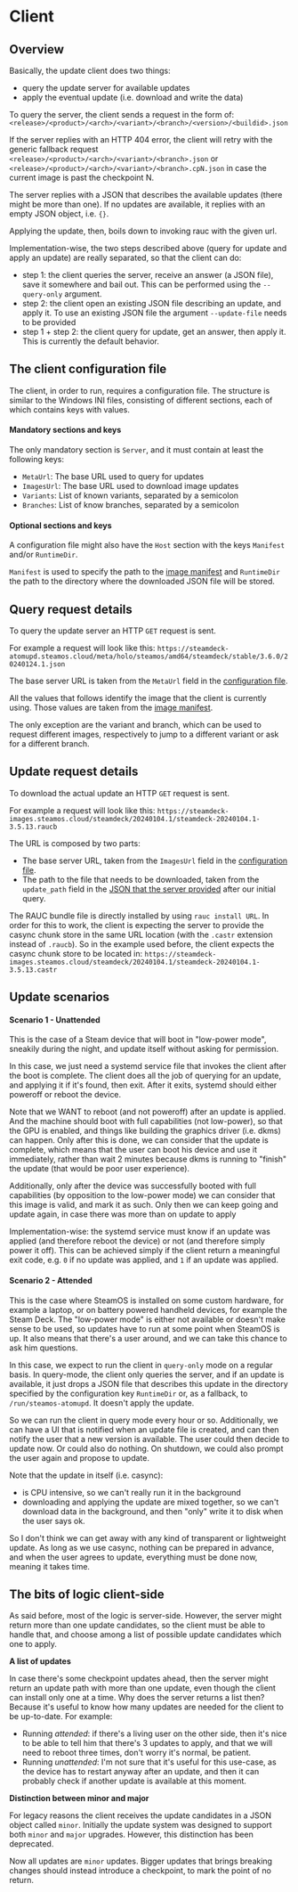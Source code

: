Client
======



Overview
--------

Basically, the update client does two things:
- query the update server for available updates
- apply the eventual update (i.e. download and write the data)

To query the server, the client sends a request in the form of:
`<release>/<product>/<arch>/<variant>/<branch>/<version>/<buildid>.json`

If the server replies with an HTTP 404 error, the client will retry
with the generic fallback request `<release>/<product>/<arch>/<variant>/<branch>.json`
or `<release>/<product>/<arch>/<variant>/<branch>.cpN.json` in case the current
image is past the checkpoint N.

The server replies with a JSON that describes the available updates (there might be
more than one). If no updates are available, it replies with an empty JSON object,
i.e. `{}`.

Applying the update, then, boils down to invoking rauc with the given url.

Implementation-wise, the two steps described above (query for update and apply
an update) are really separated, so that the client can do:
- step 1: the client queries the server, receive an answer (a JSON file), save
  it somewhere and bail out. This can be performed using the `--query-only`
  argument.
- step 2: the client open an existing JSON file describing an update, and apply
  it. To use an existing JSON file the argument `--update-file` needs to be
  provided
- step 1 + step 2: the client query for update, get an answer, then apply it.
  This is currently the default behavior.


The client configuration file
-----------------------------

The client, in order to run, requires a configuration file.
The structure is similar to the Windows INI files, consisting of different
sections, each of which contains keys with values.

#### Mandatory sections and keys

The only mandatory section is `Server`, and it must contain at least the
following keys:

- `MetaUrl`: The base URL used to query for updates
- `ImagesUrl`: The base URL used to download image updates
- `Variants`: List of known variants, separated by a semicolon
- `Branches`: List of know branches, separated by a semicolon

#### Optional sections and keys

A configuration file might also have the `Host` section with the keys
`Manifest` and/or `RuntimeDir`.

`Manifest` is used to specify the path to the [image manifest][] and
`RuntimeDir` the path to the directory where the downloaded JSON file will be
stored.

[image manifest]: overview.md#the-image-manifest


Query request details
---------------------

To query the update server an HTTP `GET` request is sent.

For example a request will look like this:
`https://steamdeck-atomupd.steamos.cloud/meta/holo/steamos/amd64/steamdeck/stable/3.6.0/20240124.1.json`

The base server URL is taken from the `MetaUrl` field in the
[configuration file][].

All the values that follows identify the image that the client is currently using.
Those values are taken from the [image manifest][].

The only exception are the variant and branch, which can be used to request different images,
respectively to jump to a different variant or ask for a different branch.

[configuration file]: #the-client-configuration-file


Update request details
----------------------

To download the actual update an HTTP `GET` request is sent.

For example a request will look like this:
`https://steamdeck-images.steamos.cloud/steamdeck/20240104.1/steamdeck-20240104.1-3.5.13.raucb`

The URL is composed by two parts:

- The base server URL, taken from the `ImagesUrl` field in the
  [configuration file][].
- The path to the file that needs to be downloaded, taken from the
  `update_path` field in the [JSON that the server provided][] after our initial
  query.

The RAUC bundle file is directly installed by using `rauc install URL`.
In order for this to work, the client is expecting the server to provide the
casync chunk store in the same URL location (with the `.castr` extension
instead of `.raucb`).
So in the example used before, the client expects the casync chunk store to be
located in:
`https://steamdeck-images.steamos.cloud/steamdeck/20240104.1/steamdeck-20240104.1-3.5.13.castr`


[JSON that the server provided]: server.md#structure-of-update-candidates

Update scenarios
----------------

#### Scenario 1 - Unattended

This is the case of a Steam device that will boot in "low-power mode", sneakily
during the night, and update itself without asking for permission.

In this case, we just need a systemd service file that invokes the client after
the boot is complete. The client does all the job of querying for an update,
and applying it if it's found, then exit. After it exits, systemd should either
poweroff or reboot the device.

Note that we WANT to reboot (and not poweroff) after an update is applied. And
the machine should boot with full capabilities (not low-power), so that the GPU
is enabled, and things like building the graphics driver (i.e. dkms) can happen.
Only after this is done, we can consider that the update is complete, which
means that the user can boot his device and use it immediately, rather than
wait 2 minutes because dkms is running to "finish" the update (that would be
poor user experience).

Additionally, only after the device was successfully booted with full
capabilities (by opposition to the low-power mode) we can consider that this
image is valid, and mark it as such. Only then we can keep going and update
again, in case there was more than on update to apply

Implementation-wise: the systemd service must know if an update was applied
(and therefore reboot the device) or not (and therefore simply power it off).
This can be achieved simply if the client return a meaningful exit code, e.g.
`0` if no update was applied, and `1` if an update was applied.

#### Scenario 2 - Attended

This is the case where SteamOS is installed on some custom hardware, for
example a laptop, or on battery powered handheld devices, for example the
Steam Deck. The "low-power mode" is either not available or doesn't make sense
to be used, so updates have to run at some point when SteamOS is up. It also
means that there's a user around, and  we can take this chance to ask him
questions.

In this case, we expect to run the client in `query-only` mode on a regular
basis. In query-mode, the client only queries the server, and if an update is
available, it just drops a JSON file that describes this update in the
directory specified by the configuration key `RuntimeDir` or, as a fallback, to
`/run/steamos-atomupd`. It doesn't apply the update.

So we can run the client in query mode every hour or so. Additionally, we can
have a UI that is notified when an update file is created, and can then notify
the user that a new version is available. The user could then decide to update
now. Or could also do nothing. On shutdown, we could also prompt the user again
and propose to update.

Note that the update in itself (i.e. casync):
- is CPU intensive, so we can't really run it in the background
- downloading and applying the update are mixed together, so we can't download
  data in the background, and then "only" write it to disk when the user says
  ok.

So I don't think we can get away with any kind of transparent or lightweight
update. As long as we use casync, nothing can be prepared in advance, and when
the user agrees to update, everything must be done now, meaning it takes time.



The bits of logic client-side
-----------------------------

As said before, most of the logic is server-side. However, the server might
return more than one update candidates, so the client must be able to handle
that, and choose among a list of possible update candidates which one to apply.

**A list of updates**

In case there's some checkpoint updates ahead, then the server might return an
update path with more than one update, even though the client can install only
one at a time. Why does the server returns a list then? Because it's useful to
know how many updates are needed for the client to be up-to-date. For example:

- Running *attended*: if there's a living user on the other side, then it's
  nice to be able to tell him that there's 3 updates to apply, and that we
  will need to reboot three times, don't worry it's normal, be patient.
- Running *unattended*: I'm not sure that it's useful for this use-case, as
  the device has to restart anyway after an update, and then it can probably
  check if another update is available at this moment.

**Distinction between minor and major**

For legacy reasons the client receives the update candidates in a JSON object
called `minor`. Initially the update system was designed to support both
`minor` and `major` upgrades. However, this distinction has been deprecated.

Now all updates are `minor` updates. Bigger updates that brings breaking changes
should instead introduce a checkpoint, to mark the point of no return.
